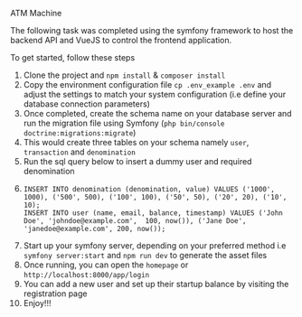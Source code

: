 ATM Machine

The following task was completed using the symfony framework to host the backend API and
VueJS to control the frontend application. 

To get started, follow these steps
1. Clone the project and `npm install` & `composer install`
2. Copy the environment configuration file `cp .env_example .env` and adjust the settings to match 
your system configuration (i.e define your database connection parameters)
3. Once completed,  create the schema name on your database server and run the migration file using Symfony (`php bin/console doctrine:migrations:migrate`)
4. This would create three tables on your schema namely `user`, `transaction` and `denomination`
5. Run the sql query below to insert a dummy user and required denomination
6. ```
   INSERT INTO denomination (denomination, value) VALUES ('1000', 1000), ('500', 500), ('100', 100), ('50', 50), ('20', 20), ('10', 10);
   INSERT INTO user (name, email, balance, timestamp) VALUES ('John Doe', 'johndoe@example.com',  100, now()), ('Jane Doe', 'janedoe@example.com', 200, now());

7. Start up your symfony server, depending on your preferred method i.e `symfony server:start` and `npm run dev` to generate the asset files
8. Once running, you can open the `homepage` or `http://localhost:8000/app/login`
9. You can add a new user and set up their startup balance by visiting the registration page
10. Enjoy!!!    
